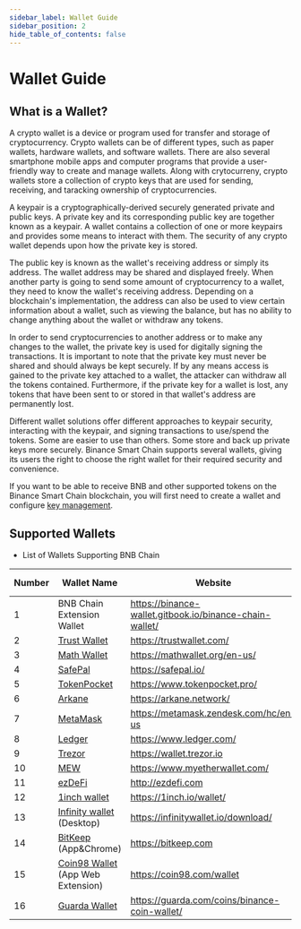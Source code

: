 ```yaml
---
sidebar_label: Wallet Guide
sidebar_position: 2
hide_table_of_contents: false
---
```

# Wallet Guide

## What is a Wallet?
A crypto wallet is a device or program used for transfer and storage of cryptocurrency. Crypto wallets can be of different types, such as paper wallets, hardware wallets, and software wallets. There are also several smartphone mobile apps and computer programs that provide a user-friendly way to create and manage wallets. Along with crytocurreny, crypto wallets store a collection of crypto keys that are used for sending, receiving, and taracking ownership of cryptocurrencies.

A keypair is a cryptographically-derived securely generated private and public keys. A private key and its corresponding public key are together known as a keypair. A wallet contains a collection of one or more keypairs and provides some means to interact with them. The security of any crypto wallet depends upon how the private key is stored.

The public key is known as the wallet's receiving address or simply its address. The wallet address may be shared and displayed freely. When another party is going to send some amount of cryptocurrency to a wallet, they need to know the wallet's receiving address. Depending on a blockchain's implementation, the address can also be used to view certain information about a wallet, such as viewing the balance, but has no ability to change anything about the wallet or withdraw any tokens.

In order to send cryptocurrencies to another address or to make any changes to the wallet, the private key is used for digitally signing the transactions. It is important to note that the private key must never be shared and should always be kept securely. If by any means access is gained to the private key attached to a wallet, the attacker can withdraw all the tokens contained. Furthermore, if the private key for a wallet is lost, any tokens that have been sent to or stored in that wallet's address are permanently lost.

Different wallet solutions offer different approaches to keypair security, interacting with the keypair, and signing transactions to use/spend the tokens. Some are easier to use than others. Some store and back up private keys more securely. Binance Smart Chain supports several wallets, giving its users the right to choose the right wallet for their required security and convenience.

If you want to be able to receive BNB and other supported tokens on the Binance Smart Chain blockchain, you will first need to create a wallet and configure [key management](create-wallet.md).

## Supported Wallets 

* List of Wallets Supporting BNB Chain

| Number | Wallet Name              | Website | Staking Support|
|------ | ------------------- | ------------------------------ |-----|
| 1    | BNB Chain Extension Wallet | <https://binance-wallet.gitbook.io/binance-chain-wallet/> | Yes  |
| 2    | [Trust Wallet](wallet/trustwallet.md) | <https://trustwallet.com/> | Yes   |
|3     | [Math Wallet](wallet/math.md)|<https://mathwallet.org/en-us/>| Yes  |
|4     |  [SafePal](https://blog.safepal.io/binance-smart-chain-x-safepal/)|  <https://safepal.io/> | No  |
|5     |[TokenPocket](https://tokenpocket-gm.medium.com/defi-with-tokenpocket-how-to-use-binance-smart-chain-swap-with-tokenpocket-e76d6cd7986)|<https://www.tokenpocket.pro/> |  No  |
|6 | [Arkane](wallet/arkane.md)|<https://arkane.network/>|No|
|7|[MetaMask](wallet/metamask.md)|<https://metamask.zendesk.com/hc/en-us>|No|
|8|[Ledger](wallet/ledger.md)|<https://www.ledger.com/>|Yes|
|9|[Trezor](wallet/trezor.md)|<https://wallet.trezor.io>|No|
|10|[MEW](wallet/myetherwallet.md)|<https://www.myetherwallet.com/>|No|
|11|[ezDeFi]( wallet/ezdefi.md)|<http://ezdefi.com>|No|
|12|[1inch wallet](https://www.youtube.com/watch?v=BXFvPMxJ4_Q)|<https://1inch.io/wallet/>|No|
|13|[Infinity wallet](wallet/infinitywallet.md) (Desktop)| <https://infinitywallet.io/download/> |No|
|14|[BitKeep](wallets/bitkeep.md) (App&Chrome)|<https://bitkeep.com>|No|
|15|[Coin98 Wallet](wallet/coin98wallet.md) (App Web Extension)|<https://coin98.com/wallet>|No|
|16|[Guarda Wallet](https://guarda.com/coins/binance-coin-wallet/)|<https://guarda.com/coins/binance-coin-wallet/>|No|
